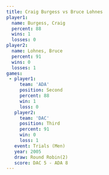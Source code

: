 ```yaml
---
title: Craig Burgess vs Bruce Lohnes
player1:              
  name: Burgess, Craig
  percent: 88         
  wins: 1             
  losses: 0           
player2:              
  name: Lohnes, Bruce 
  percent: 91         
  wins: 0             
  losses: 1           
games:
 - player1:          
     team: 'ADA'     
     position: Second
     percent: 88     
     win: 1          
     loss: 0         
   player2:         
     team: 'DAC'    
     position: Third
     percent: 91    
     win: 0         
     loss: 1        
   event: Trials (Men) 
   year: 2005          
   draw: Round Robin(2)
   score: DAC 5 - ADA 8
---
```

